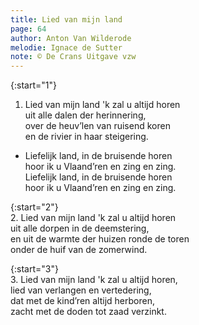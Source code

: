```yaml
---
title: Lied van mijn land
page: 64
author: Anton Van Wilderode
melodie: Ignace de Sutter
note: © De Crans Uitgave vzw
---  
```


{:start="1"}  
1. Lied van mijn land 'k zal u altijd horen  
uit alle dalen der herinnering,  
over de heuv’len van ruisend koren  
en de rivier in haar steigering.  

   
- Liefelijk land, in de bruisende horen  
hoor ik u Vlaand’ren en zing en zing.  
Liefelijk land, in de bruisende horen  
hoor ik u Vlaand’ren en zing en zing.  


{:start="2"}  
2. Lied van mijn land 'k zal u altijd horen  
uit alle dorpen in de deemstering,  
en uit de warmte der huizen ronde de toren  
onder de huif van de zomerwind.  


{:start="3"}  
3. Lied van mijn land 'k zal u altijd horen,  
lied van verlangen en vertedering,  
dat met de kind’ren altijd herboren,  
zacht met de doden tot zaad verzinkt.  